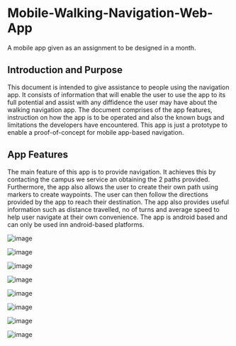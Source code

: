 # Mobile-Walking-Navigation-Web-App

A mobile app given as an assignment to be designed in a month. 

## Introduction and Purpose
This document is intended to give assistance to people using the navigation app. It consists of
information that will enable the user to use the app to its full potential and assist with any diffidence
the user may have about the walking navigation app. The document comprises of the app features,
instruction on how the app is to be operated and also the known bugs and limitations the developers
have encountered. This app is just a prototype to enable a proof-of-concept for mobile app-based
navigation.

## App Features
The main feature of this app is to provide navigation. It achieves this by contacting the campus we
service an obtaining the 2 paths provided. Furthermore, the app also allows the user to create their
own path using markers to create waypoints. The user can then follow the directions provided by the
app to reach their destination. The app also provides useful information such as distance travelled, no
of turns and average speed to help user navigate at their own convenience.
The app is android based and can only be used inn android-based platforms.

![image](https://user-images.githubusercontent.com/68850993/127127234-668f258d-f51d-4a84-8290-03c10f4263b6.png)

![image](https://user-images.githubusercontent.com/68850993/127127301-70164875-460c-4e3e-b3ca-74648984bc13.png)

![image](https://user-images.githubusercontent.com/68850993/127127367-06f0ae74-14bf-4f33-ac40-305683e265f4.png)

![image](https://user-images.githubusercontent.com/68850993/127127648-c0667158-76f7-494c-bcbf-f7a3204a14c6.png)

![image](https://user-images.githubusercontent.com/68850993/127127668-7f68e6f2-5e5d-41ac-8402-72cefb973734.png)

![image](https://user-images.githubusercontent.com/68850993/127127699-7a085ef4-0a1e-4860-9d1f-f4639b425448.png)

![image](https://user-images.githubusercontent.com/68850993/127127731-da15f2bf-8421-47fd-a20a-ccdd952fe560.png)

![image](https://user-images.githubusercontent.com/68850993/127127761-6382f332-bff6-46b5-9982-bb227668aeda.png)


